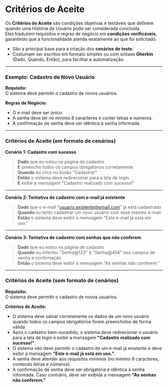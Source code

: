 # Critérios de Aceite

Os **Critérios de Aceite** são condições objetivas e testáveis que definem quando uma História de Usuário pode ser considerada concluída.  
Eles traduzem requisitos e regras de negócio em **condições verificáveis**, garantindo que a funcionalidade atenda exatamente ao que foi solicitado.  

- São a principal base para a criação dos **cenários de teste**.  
- Costumam ser escritos em formato simples ou com sintaxe **Gherkin** (Dado, Quando, Então), para facilitar a automatização.  

---

### Exemplo: Cadastro de Novo Usuário

**Requisito:**  
O sistema deve permitir o cadastro de novos usuários.  

**Regras de Negócio:**  
- O e-mail deve ser único.  
- A senha deve ter no mínimo 8 caracteres e conter letras e números.  
- A confirmação de senha deve ser idêntica à senha informada.  

---

### Critérios de Aceite (em formato de cenários)

**Cenário 1: Cadastro com sucesso**  
> **Dado** que eu estou na página de cadastro  
> **E** preencho todos os campos obrigatórios corretamente  
> **Quando** eu clico no botão "Cadastrar"  
> **Então** o sistema deve redirecionar para a tela de login  
> **E** exibir a mensagem "Cadastro realizado com sucesso!"  

---

**Cenário 2: Tentativa de cadastro com e-mail já existente**  
> **Dado** que o e-mail "usuario.existente@email.com" já está cadastrado  
> **Quando** eu tento cadastrar um novo usuário com esse mesmo e-mail  
> **Então** o sistema deve exibir a mensagem "Este e-mail já está em uso."  

---

**Cenário 3: Tentativa de cadastro com senhas que não conferem**  
> **Dado** que eu estou na página de cadastro  
> **Quando** eu informo "Senha@123" e "Senha@456" nos campos de senha e confirmação  
> **Então** o sistema deve exibir a mensagem "As senhas não conferem."  

---

### Critérios de Aceite (sem formato de cenários)

**Requisito:**  
O sistema deve permitir o cadastro de novos usuários.  

**Critérios de Aceite:**  
- O sistema deve salvar corretamente os dados de um novo usuário quando todos os campos obrigatórios forem preenchidos de forma válida.  
- Após o cadastro bem-sucedido, o sistema deve redirecionar o usuário para a tela de login e exibir a mensagem **"Cadastro realizado com sucesso!"**.  
- O sistema não deve permitir o cadastro de um e-mail já existente e deve exibir a mensagem **"Este e-mail já está em uso."**.  
- A senha deve atender aos requisitos mínimos (no mínimo 8 caracteres, contendo letras e números).  
- A confirmação de senha deve ser obrigatória e idêntica à senha informada. Caso contrário, deve ser exibida a mensagem **"As senhas não conferem."**.  
